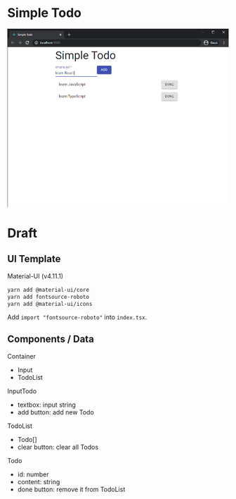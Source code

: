 
# Simple Todo

![simple_todo_demo.png](simple_todo_demo.png)

# Draft

## UI Template

Material-UI (v4.11.1)

```
yarn add @material-ui/core
yarn add fontsource-roboto
yarn add @material-ui/icons
```

Add `import "fontsource-roboto"` into `index.tsx`.

## Components / Data

Container
- Input
- TodoList

InputTodo
- textbox: input string
- add button: add new Todo

TodoList
- Todo[]
- clear button: clear all Todos

Todo
- id: number
- content: string
- done button: remove it from TodoList


